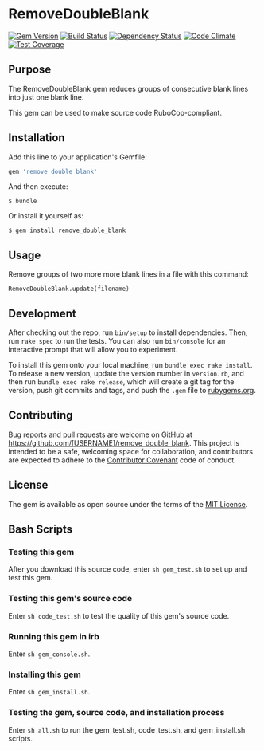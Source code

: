 # RemoveDoubleBlank

[![Gem Version](https://badge.fury.io/rb/remove_double_blank.svg)](https://badge.fury.io/rb/remove_double_blank)
[![Build Status](https://travis-ci.org/jhsu802701/remove_double_blank.svg?branch=master)](https://travis-ci.org/jhsu802701/remove_double_blank)
[![Dependency Status](https://gemnasium.com/badges/github.com/jhsu802701/remove_double_blank.svg)](https://gemnasium.com/github.com/jhsu802701/remove_double_blank)
[![Code Climate](https://codeclimate.com/github/jhsu802701/remove_double_blank/badges/gpa.svg)](https://codeclimate.com/github/jhsu802701/remove_double_blank)
[![Test Coverage](https://codeclimate.com/github/jhsu802701/remove_double_blank/badges/coverage.svg)](https://codeclimate.com/github/jhsu802701/remove_double_blank/coverage)

## Purpose

The RemoveDoubleBlank gem reduces groups of consecutive blank lines into just one blank line.

This gem can be used to make source code RuboCop-compliant.

## Installation

Add this line to your application's Gemfile:

```ruby
gem 'remove_double_blank'
```

And then execute:

    $ bundle

Or install it yourself as:

    $ gem install remove_double_blank

## Usage

Remove groups of two more more blank lines in a file with this command:
```
RemoveDoubleBlank.update(filename)
```



## Development

After checking out the repo, run `bin/setup` to install dependencies. Then, run `rake spec` to run the tests. You can also run `bin/console` for an interactive prompt that will allow you to experiment.

To install this gem onto your local machine, run `bundle exec rake install`. To release a new version, update the version number in `version.rb`, and then run `bundle exec rake release`, which will create a git tag for the version, push git commits and tags, and push the `.gem` file to [rubygems.org](https://rubygems.org).

## Contributing

Bug reports and pull requests are welcome on GitHub at https://github.com/[USERNAME]/remove_double_blank. This project is intended to be a safe, welcoming space for collaboration, and contributors are expected to adhere to the [Contributor Covenant](http://contributor-covenant.org) code of conduct.


## License

The gem is available as open source under the terms of the [MIT License](http://opensource.org/licenses/MIT).

## Bash Scripts
### Testing this gem
After you download this source code, enter `sh gem_test.sh` to set up and test this gem.

### Testing this gem's source code
Enter `sh code_test.sh` to test the quality of this gem's source code.
### Running this gem in irb
Enter `sh gem_console.sh`.

### Installing this gem
Enter `sh gem_install.sh`.
### Testing the gem, source code, and installation process
Enter `sh all.sh` to run the gem_test.sh, code_test.sh, and gem_install.sh scripts.
